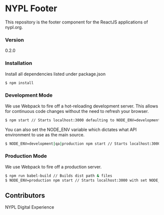 # NYPL Footer

This repository is the footer component for the ReactJS applications of nypl.org.

### Version
0.2.0

### Installation
Install all dependencies listed under package.json
```sh
$ npm install
```

### Development Mode
We use Webpack to fire off a hot-reloading development server. This allows for continuous code changes without the need to refresh your browser.

```sh
$ npm start // Starts localhost:3000 defaulting to NODE_ENV=development
```

You can also set the NODE_ENV variable which dictates what API environment to use as the main source.
```sh
$ NODE_ENV=development|qa|production npm start // Starts localhost:3000 with set NODE_ENV
```

### Production Mode
We use Webpack to fire off a production server.

```sh
$ npm run babel-build // Builds dist path & files
$ NODE_ENV=production npm start // Starts localhost:3000 with set NODE_ENV
```

Contributors
----
NYPL Digital Experience
